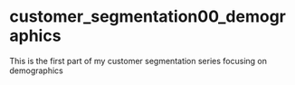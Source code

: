 # customer_segmentation00_demographics
This is the first part of my customer segmentation series focusing on demographics
